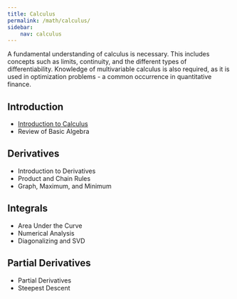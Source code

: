 ```yaml
---
title: Calculus
permalink: /math/calculus/
sidebar:
    nav: calculus
---
```


A fundamental understanding of calculus is necessary. 
This includes concepts such as limits, continuity, 
and the different types of differentiability. 
Knowledge of multivariable calculus is also required, 
as it is used in optimization problems - a common occurrence in quantitative finance. 


## Introduction

- [Introduction to Calculus](introduction-to-calculus.md)
- Review of Basic Algebra

## Derivatives

- Introduction to Derivatives
- Product and Chain Rules
- Graph, Maximum, and Minimum

## Integrals

- Area Under the Curve
- Numerical Analysis
- Diagonalizing and SVD

## Partial Derivatives

- Partial Derivatives
- Steepest Descent


